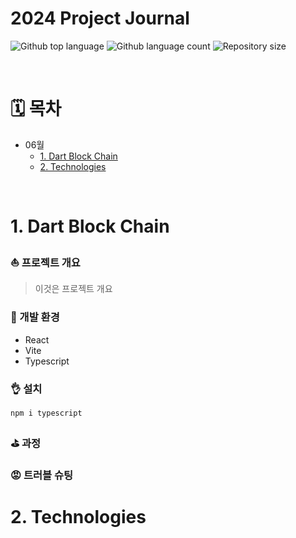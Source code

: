 # 2024 Project Journal
<p>
  <img alt="Github top language" src="https://img.shields.io/github/languages/top/camac0808/2024?color=56BEB8">
  <img alt="Github language count" src="https://img.shields.io/github/languages/count/camac0808/2024?color=56BEB8">
  <img alt="Repository size" src="https://img.shields.io/github/repo-size/camac0808/2024?color=56BEB8">
</p>

<br>

<!--목차-->
# 🗓️ 목차
- 06월
  - [1. Dart Block Chain](#1-dart-block-chain)
  - [2. Technologies](#2-technologies)

<br>

# 1. Dart Block Chain

### ⛵ 프로젝트 개요
> 이것은 프로젝트 개요

### :rocket: 개발 환경
- React
- Vite 
- Typescript

### 👌 설치
```
npm i typescript
```

### ⛳ 과정

### 😡 트러블 슈팅

# 2. Technologies


